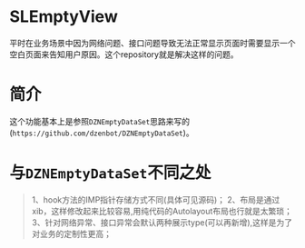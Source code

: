 # SLEmptyView
平时在业务场景中因为网络问题、接口问题导致无法正常显示页面时需要显示一个空白页面来告知用户原因。这个repository就是解决这样的问题。
# 简介
这个功能基本上是参照`DZNEmptyDataSet`思路来写的(`https://github.com/dzenbot/DZNEmptyDataSet`)。

# 与`DZNEmptyDataSet`不同之处

>1、hook方法的IMP指针存储方式不同(具体可见源码)；
>2、布局是通过xib，这样修改起来比较容易,用纯代码的Autolayout布局也行就是太繁琐；
>3、针对网络异常、接口异常会默认两种展示type(可以再新增),这样是为了对业务的定制性更高；
